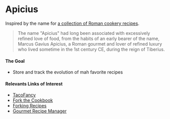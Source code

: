 # Apicius
Inspired by the name for [a collection of Roman cookery recipes](https://en.wikipedia.org/wiki/Apicius).

> The name "Apicius" had long been associated with excessively refined love of food,
> from the habits of an early bearer of the name, Marcus Gavius Apicius, a Roman 
> gourmet and lover of refined luxury who lived sometime in the 1st century CE, 
> during the reign of Tiberius.

#### The Goal
* Store and track the evolution of mah favorite recipes

#### Relevants Links of Interest
* [TacoFancy](https://github.com/sinker/tacofancy/tree/master/full_tacos)
* [Fork the Cookbook](http://forkthecookbook.com/)
* [Forking Recipes](http://www.forkingrecipes.com/)
* [Gourmet Recipe Manager](http://thinkle.github.io/gourmet/)
